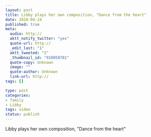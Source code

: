 ```yaml
--- 
layout: post
title: Libby plays her own composition, "Dance from the heart"
date: 2010-04-24
published: true
meta: 
  audio: http://
  aktt_notify_twitter: "yes"
  quote-url: http://
  _edit_last: "1"
  aktt_tweeted: "1"
  _thumbnail_id: "910058701"
  quote-copy: Unknown
  image: ""
  quote-author: Unknown
  link-url: http://
tags: []

type: post
categories: 
- family
- Libby
tags: video
status: publish
---
```

Libby plays her own composition, "Dance from the heart"


